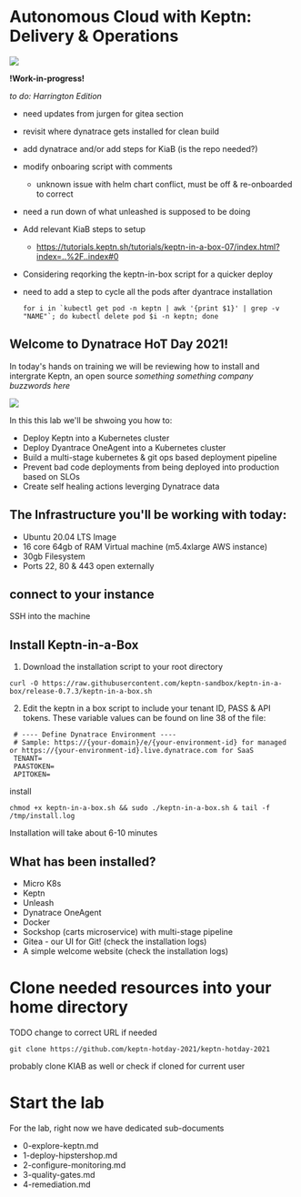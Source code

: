 # Autonomous Cloud with Keptn: Delivery & Operations
![](https://dt-cdn.net/images/dynatrace-logo-rgb-cph-800x142px-ac1b21b785.svg)


**!Work-in-progress!**

*to do: Harrington Edition*
* need updates from jurgen for gitea section
* revisit where dynatrace gets installed for clean build
* add dynatrace and/or add steps for KiaB (is the repo needed?)
* modify onboaring script with comments
    * unknown issue with helm chart conflict, must be off & re-onboarded to correct
* need a run down of what unleashed is supposed to be doing
* Add relevant KiaB steps to setup
    * https://tutorials.keptn.sh/tutorials/keptn-in-a-box-07/index.html?index=..%2F..index#0

* Considering reqorking the keptn-in-box script for a quicker deploy
* need to add a step to cycle all the pods after dyantrace installation
    ```
    for i in `kubectl get pod -n keptn | awk '{print $1}' | grep -v "NAME"`; do kubectl delete pod $i -n keptn; done
    ```

## Welcome to Dynatrace HoT Day 2021!

In today's hands on training we will be reviewing how to install and intergrate Keptn, an open source *something something company buzzwords here*

![](https://keptn.sh/images/logo.svg)

In this this lab we'll be shwoing you how to:
* Deploy Keptn into a Kubernetes cluster
* Deploy Dyantrace OneAgent into a Kubernetes cluster
* Build a multi-stage kubernetes & git ops based deployment pipeline
* Prevent bad code deployments from being deployed into production based on SLOs
* Create self healing actions leverging Dynatrace data

## The Infrastructure you'll be working with today:

- Ubuntu 20.04 LTS Image
- 16 core 64gb of RAM Virtual machine (m5.4xlarge AWS instance)
- 30gb Filesystem
- Ports 22, 80 & 443 open externally

## connect to your instance

SSH into the machine 

## Install Keptn-in-a-Box

1. Download the installation script to your root directory
```
curl -O https://raw.githubusercontent.com/keptn-sandbox/keptn-in-a-box/release-0.7.3/keptn-in-a-box.sh
```
2. Edit the keptn in a box script to include your tenant ID, PASS & API tokens. These variable values can be found on line 38 of the file:
```
 # ---- Define Dynatrace Environment ----
 # Sample: https://{your-domain}/e/{your-environment-id} for managed or https://{your-environment-id}.live.dynatrace.com for SaaS
 TENANT=
 PAASTOKEN=
 APITOKEN=
 ```

install
```
chmod +x keptn-in-a-box.sh && sudo ./keptn-in-a-box.sh & tail -f /tmp/install.log
```

Installation will take about 6-10 minutes

## What has been installed?
- Micro K8s
- Keptn
- Unleash
- Dynatrace OneAgent
- Docker
- Sockshop (carts microservice) with multi-stage pipeline
- Gitea - our UI for Git! (check the installation logs)
- A simple welcome website (check the installation logs)

# Clone needed resources into your home directory

TODO change to correct URL if needed

```
git clone https://github.com/keptn-hotday-2021/keptn-hotday-2021
```

probably clone KIAB as well or check if cloned for current user


# Start the lab

For the lab, right now we have dedicated sub-documents

- 0-explore-keptn.md
- 1-deploy-hipstershop.md
- 2-configure-monitoring.md
- 3-quality-gates.md
- 4-remediation.md 

